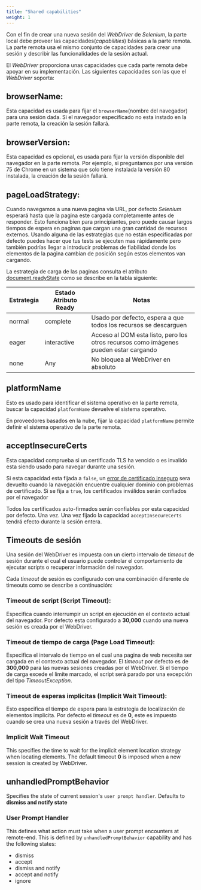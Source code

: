 ```yaml
---
title: "Shared capabilities"
weight: 1
---
```


Con el fin de crear una nueva sesión del _WebDriver_ de _Selenium_,
la parte local debe proveer las capacidades(_capabilities_) básicas a la parte remota.
La parte remota usa el mismo conjunto de capacidades para crear una sesión y
describir las funcionalidades de la sesión actual.

El _WebDriver_ proporciona unas capacidades que cada parte remota debe apoyar en 
su implementación.
Las siguientes capacidades son las que el _WebDriver_ soporta:

## browserName:

Esta capacidad es usada para fijar el `browserName`(nombre del navegador) para 
una sesión dada.
Si el navegador especificado no esta instado en la parte remota, la creación
la sesión fallará.

## browserVersion: 

Esta capacidad es opcional, es usada para fijar la versión disponible del
navegador en la parte remota.
Por ejemplo, si preguntamos por una versión 75 de Chrome en un sistema que solo
tiene instalada la versión 80 instalada, la creación de la sesión fallará.

## pageLoadStrategy:

Cuando navegamos a una nueva pagina vía URL, por defecto _Selenium_ esperará
hasta que la pagina este cargada completamente antes de responder.
Esto funciona bien para principiantes, pero puede causar largos tiempos de espera
en paginas que cargan una gran cantidad de recursos externos. Usando alguna de 
las estrategias que no están especificadas por defecto puedes hacer que tus tests
se ejecuten mas rápidamente pero también podrías llegar a introducir problemas 
de fiabilidad donde los elementos de la pagina cambian de posición según
estos elementos van cargando.

La estrategia de carga de las paginas consulta el atributo 
[document.readyState](//developer.mozilla.org/es/docs/Web/API/Document/readyState) 
como se describe en la tabla siguiente:

|  Estrategia | Estado Atributo Ready | Notas |
| -------- | ----------- | ----- |
| normal | complete | Usado por defecto, espera a que todos los recursos se descarguen |
| eager | interactive | Acceso al DOM esta listo, pero los otros recursos como imágenes pueden estar cargando |
| none | Any | No bloquea al WebDriver en absoluto |

## platformName

Esto es usado para identificar el sistema operativo en la parte
remota, buscar la capacidad `platformName` devuelve el sistema operativo.
 
En proveedores basados en la nube, fijar la capacidad `platformName` permite
definir el sistema operativo de la parte remota. 

## acceptInsecureCerts

Esta capacidad comprueba si un certificado TLS ha vencido o es invalido esta
siendo usado para navegar durante una sesión.

Si esta capacidad esta fijada a `false`, un 
[error de certificado inseguro](//developer.mozilla.org/de/docs/Web/WebDriver/Errors/InsecureCertificate)
sera devuelto cuando la navegación encuentre cualquier dominio con problemas
de certificado. Si se fija a `true`, los certificados inválidos serán confiados
por el navegador

Todos los certificados auto-firmados serán confiables por esta capacidad por defecto.
Una vez.
Una vez fijado la capacidad `acceptInsecureCerts` tendrá efecto durante la sesión
entera.

## Timeouts de sesión

Una sesión del WebDriver es impuesta con un cierto intervalo de _timeout_ de sesión
durante el cual el usuario puede controlar el comportamiento de ejecutar scripts
o recuperar información del navegador.

Cada _timeout_ de sesión es configurado con una combinación diferente de timeouts
como se describe a continuación:

### Timeout de script (Script Timeout):
Especifica cuando interrumpir un script en ejecución en el contexto actual del
navegador. Por defecto esta configurado a **30,000** cuando una nueva sesión es
creada por el WebDriver.

### Timeout de tiempo de carga (Page Load Timeout):
Especifica el intervalo de tiempo en el cual una pagina de web necesita ser 
cargada en el contexto actual del navegador.
El _timeout_ por defecto es de **300,000** para las nuevas sesiones creadas por 
el WebDriver.
Si el tiempo de carga excede el limite marcado, el script será parado por una 
excepción del tipo _TimeoutException_.

### Timeout de esperas implicitas (Implicit Wait Timeout):
Esto especifica el tiempo de espera para la estrategia de localización de 
elementos implicita. Por defecto el _timeout_ es de **0**, este es impuesto cuando
se crea una nueva sesión a través del WebDriver.
### Implicit Wait Timeout
This specifies the time to wait for the
implicit element location strategy when
locating elements. The default timeout **0**
is imposed when a new session is created by WebDriver.

## unhandledPromptBehavior

Specifies the state of current session's `user prompt handler`. 
Defaults to **dismiss and notify state**

### User Prompt Handler

This defines what action must take when a 
user prompt encounters at remote-end. This is defined by 
`unhandledPromptBehavior` capability and has the following states:

* dismiss
* accept
* dismiss and notify
* accept and notify
* ignore